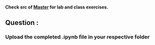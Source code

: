 #### Check src of [Master](../Kaavya) for lab and class exercises.

## Question :

### Upload the completed .ipynb file in your respective folder

